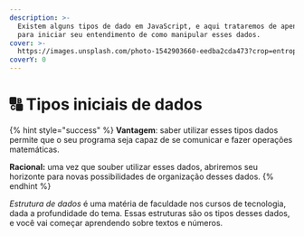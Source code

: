 ```yaml
---
description: >-
  Existem alguns tipos de dado em JavaScript, e aqui trataremos de apenas dois
  para iniciar seu entendimento de como manipular esses dados.
cover: >-
  https://images.unsplash.com/photo-1542903660-eedba2cda473?crop=entropy&cs=srgb&fm=jpg&ixid=M3wxOTcwMjR8MHwxfHNlYXJjaHwyfHxkYXRhfGVufDB8fHx8MTY4ODkyMjI4MXww&ixlib=rb-4.0.3&q=85
coverY: 0
---
```


# 🔠 Tipos iniciais de dados

{% hint style="success" %}
**Vantagem**: saber utilizar esses tipos dados permite que o seu programa seja capaz de se comunicar e fazer operações matemáticas.

**Racional:** uma vez que souber utilizar esses dados, abriremos seu horizonte para novas possibilidades de organização desses dados.
{% endhint %}

_Estrutura de dados_ é uma matéria de faculdade nos cursos de tecnologia, dada a profundidade do tema. Essas estruturas são os tipos desses dados, e você vai começar aprendendo sobre textos e números.
